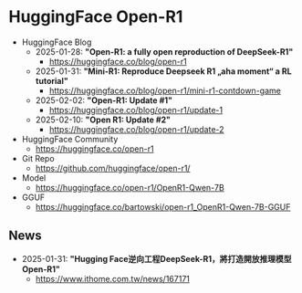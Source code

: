 # HuggingFace Open-R1

- HuggingFace Blog
  - 2025-01-28: **"Open-R1: a fully open reproduction of DeepSeek-R1"**
    - https://huggingface.co/blog/open-r1
  - 2025-01-31: **"Mini-R1: Reproduce Deepseek R1 „aha moment“ a RL tutorial"**
    - https://huggingface.co/blog/open-r1/mini-r1-contdown-game
  - 2025-02-02: **"Open-R1: Update #1"**
    - https://huggingface.co/blog/open-r1/update-1
  - 2025-02-10: **"Open R1: Update #2"**
    - https://huggingface.co/blog/open-r1/update-2
- HuggingFace Community
  - https://huggingface.co/open-r1
- Git Repo
  - https://github.com/huggingface/open-r1/ 
- Model
  - https://huggingface.co/open-r1/OpenR1-Qwen-7B
- GGUF
  - https://huggingface.co/bartowski/open-r1_OpenR1-Qwen-7B-GGUF

## News

- 2025-01-31: **"Hugging Face逆向工程DeepSeek-R1，將打造開放推理模型Open-R1"**
  - https://www.ithome.com.tw/news/167171